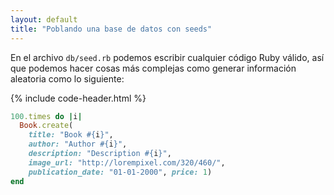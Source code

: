 ```yaml
---
layout: default
title: "Poblando una base de datos con seeds"
---
```



En el archivo `db/seed.rb` podemos escribir cualquier código Ruby válido, así que podemos hacer cosas más complejas como generar información aleatoria como lo siguiente:

{% include code-header.html %}
```ruby
100.times do |i|
  Book.create(
    title: "Book #{i}", 
    author: "Author #{i}",
    description: "Description #{i}",
    image_url: "http://lorempixel.com/320/460/",
    publication_date: "01-01-2000", price: 1)
end
```


